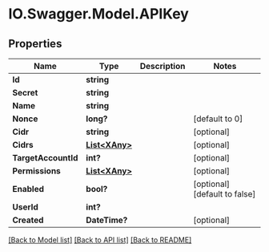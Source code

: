 # IO.Swagger.Model.APIKey
## Properties

Name | Type | Description | Notes
------------ | ------------- | ------------- | -------------
**Id** | **string** |  | 
**Secret** | **string** |  | 
**Name** | **string** |  | 
**Nonce** | **long?** |  | [default to 0]
**Cidr** | **string** |  | [optional] 
**Cidrs** | [**List&lt;XAny&gt;**](XAny.md) |  | [optional] 
**TargetAccountId** | **int?** |  | [optional] 
**Permissions** | [**List&lt;XAny&gt;**](XAny.md) |  | [optional] 
**Enabled** | **bool?** |  | [optional] [default to false]
**UserId** | **int?** |  | 
**Created** | **DateTime?** |  | [optional] 

[[Back to Model list]](../README.md#documentation-for-models) [[Back to API list]](../README.md#documentation-for-api-endpoints) [[Back to README]](../README.md)

